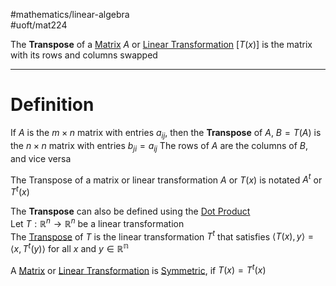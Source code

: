 #mathematics/linear-algebra  
#uoft/mat224 

The **Transpose** of a [Matrix](Matrix.md) $A$ or [Linear Transformation](../MAT223%20Notes/Linear%20Transformation.md) $[T(x)]$ is the matrix with its rows and columns swapped 


---

# Definition

If $A$ is the $m\times n$ matrix with entries $a_{ij}$, then the **Transpose** of $A$, $B=T(A)$ is the $n\times n$ matrix with entries $b_{ji}=a_{ij}$ The rows of $A$ are the columns of $B$, and vice versa

The Transpose of a matrix or linear transformation $A$ or $T(x)$ is notated $A^{t}$ or $T^{t}(x)$

The **Transpose** can also be defined using the [Dot Product](../MAT223%20Notes/Dot%20Product.md)  
	 Let $T:\mathbb{R}^{n}\rightarrow \mathbb{R}^{n}$ be a linear transformation  
	 The [Transpose](.md) of $T$ is the linear transformation $T^{t}$ that satisfies $\langle T(x),y\rangle=\langle x, T^{t}(y)\rangle$ for all $x$ and $y\in \mathbb{R^{n}}$

A [Matrix](Matrix.md) or [Linear Transformation](../MAT223%20Notes/Linear%20Transformation.md) is [Symmetric](../../Computer%20Science/CSC236/CSC236%20Notes/Symmetric.md), if $T(x)=T^{t}(x)$